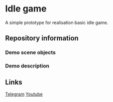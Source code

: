 # Idle game

A simple prototype for realisation basic idle game.

## Repository information

### Demo scene objects


### Demo description


## Links

[Telegram] [Youtube]

[Youtube]: https://www.youtube.com/channel/UC3kV-wnqBE3Y2tdtdSrjvGQ
[Telegram]: https://t.me/exeersitus